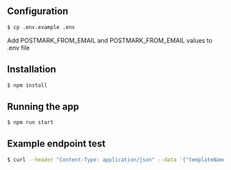 ## Configuration
```bash
$ cp .env.example .env
```
Add POSTMARK_FROM_EMAIL and POSTMARK_FROM_EMAIL values to .env file


## Installation

```bash
$ npm install
```

## Running the app

```bash
$ npm run start
```

## Example endpoint test

```bash
$ curl --header "Content-Type: application/json" --data '{"templateName":"template1", "to": "<your_email>", "subject": "test", "templateVariables": {"name": "hindrek"}}' -X POST localhost:3000/email
```

